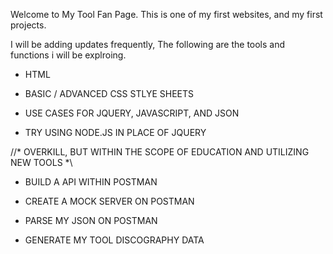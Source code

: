 Welcome to My Tool Fan Page. 
This is one of my first websites, and my first projects.

I will be adding updates frequently, The following are the tools and functions i will be explroing. 

* HTML

* BASIC / ADVANCED CSS STLYE SHEETS

* USE CASES FOR JQUERY, JAVASCRIPT, AND JSON

* TRY USING NODE.JS IN PLACE OF JQUERY 

//* OVERKILL,  BUT WITHIN THE SCOPE OF EDUCATION AND UTILIZING NEW TOOLS *\\

* BUILD A API WITHIN POSTMAN

* CREATE A MOCK SERVER ON POSTMAN

* PARSE MY JSON ON POSTMAN

* GENERATE MY TOOL DISCOGRAPHY DATA






